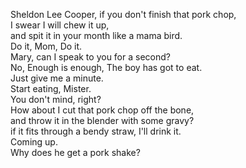
Sheldon Lee Cooper, if you don't finish that pork chop,    
I swear I will chew it up,    
and spit it in your month like a mama bird.    
Do it, Mom, Do it.    
Mary, can I speak to you for a second?    
No, Enough is enough, The boy has got to eat.    
Just give me a minute.    
Start eating, Mister.    
You don't mind, right?    
How about I cut that pork chop off the bone,    
and throw it in the blender with some gravy?    
if it fits through a bendy straw, I'll drink it.    
Coming up.    
Why does he get a pork shake?    




